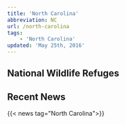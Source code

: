 ```yaml
---
title: 'North Carolina'
abbreviation: NC
url: /north-carolina
tags:
    - 'North Carolina'
updated: 'May 25th, 2016'
---
```


## National Wildlife Refuges
<section id="map" class="state-refuges-map"></section>

## Recent News
{{< news tag="North Carolina">}}
